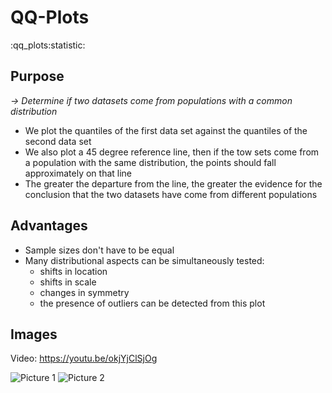 # QQ-Plots
:qq_plots:statistic:

## Purpose
*→ Determine if two datasets come from populations with a common distribution*
- We plot the quantiles of the first data set against the quantiles of the second data set
- We also plot a 45 degree reference line, then if the tow sets come from a population with the same distribution, 
  the points should fall approximately on that line
- The greater the departure from the line, the greater the evidence for the conclusion that the two datasets have come from different populations

## Advantages
- Sample sizes don't have to be equal
- Many distributional aspects can be simultaneously tested:
	- shifts in location
	- shifts in scale
	- changes in symmetry
	- the presence of outliers can be detected from this plot

## Images
Video: https://youtu.be/okjYjClSjOg

![Picture 1](/home/malte/01_Documents/vimwiki/Assets/Bioinformatik/Statistic/QQ1.png)
![Picture 2](/home/malte/01_Documents/vimwiki/Assets/Bioinformatik/Statistic/QQ2.png) 

